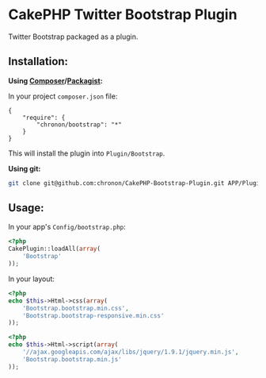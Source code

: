 CakePHP Twitter Bootstrap Plugin
================================

Twitter Bootstrap packaged as a plugin. 

Installation:
-------------

**Using [Composer](http://getcomposer.org/)/[Packagist](https://packagist.org):**

In your project `composer.json` file:

```
{
	"require": {
		"chronon/bootstrap": "*"
	}
}
```

This will install the plugin into `Plugin/Bootstrap`.

**Using git:**

```sh
git clone git@github.com:chronon/CakePHP-Bootstrap-Plugin.git APP/Plugin/Bootstrap
```

Usage:
-----

In your app's `Config/bootstrap.php`:

```php
<?php
CakePlugin::loadAll(array(
	'Bootstrap'
));
```

In your layout:

```php
<?php
echo $this->Html->css(array(
	'Bootstrap.bootstrap.min.css',
	'Bootstrap.bootstrap-responsive.min.css'
)); 
```

```php
<?php
echo $this->Html->script(array(
	'//ajax.googleapis.com/ajax/libs/jquery/1.9.1/jquery.min.js',
	'Bootstrap.bootstrap.min.js'
));
```
